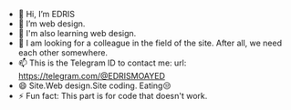 - 👋 Hi, I’m EDRIS
- 👀 I’m web design.
- 🌱 I'm also learning web design.
- 💞️ I am looking for a colleague in the field of the site. After all, we need each other somewhere.
- 📫 This is the Telegram ID to contact me: url: https://telegram.com/@EDRISMOAYED
- 😄 Site.Web design.Site coding. Eating😒
- ⚡ Fun fact: This part is for code that doesn't work.

<!---
EDRISMOAYED/EDRISMOAYED is a ✨ special ✨ repository because its `README.md` (this file) appears on your GitHub profile.
You can click the Preview link to take a look at your changes.
--->
